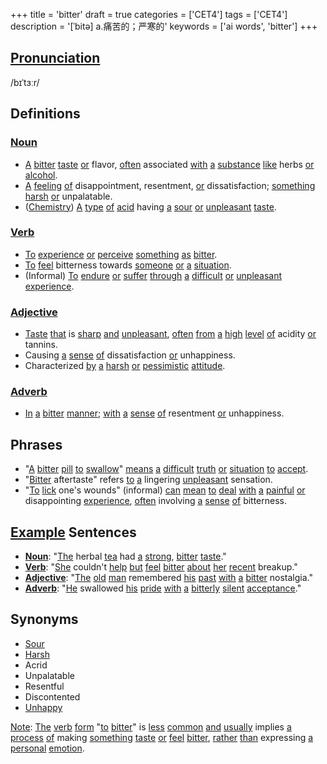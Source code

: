 +++
title = 'bitter'
draft = true
categories = ['CET4']
tags = ['CET4']
description = '[ˈbitə] a.痛苦的；严寒的'
keywords = ['ai words', 'bitter']
+++

## [Pronunciation](/post/pronunciation/)
/bɪˈtɜːr/

## Definitions
### [Noun](/post/noun/)
- [A](/post/a/) [bitter](/post/bitter/) [taste](/post/taste/) [or](/post/or/) flavor, [often](/post/often/) associated [with](/post/with/) [a](/post/a/) [substance](/post/substance/) [like](/post/like/) herbs [or](/post/or/) [alcohol](/post/alcohol/).
- [A](/post/a/) [feeling](/post/feeling/) [of](/post/of/) disappointment, resentment, [or](/post/or/) dissatisfaction; [something](/post/something/) [harsh](/post/harsh/) [or](/post/or/) unpalatable.
- ([Chemistry](/post/chemistry/)) [A](/post/a/) [type](/post/type/) [of](/post/of/) [acid](/post/acid/) having [a](/post/a/) [sour](/post/sour/) [or](/post/or/) [unpleasant](/post/unpleasant/) [taste](/post/taste/).

### [Verb](/post/verb/)
- [To](/post/to/) [experience](/post/experience/) [or](/post/or/) [perceive](/post/perceive/) [something](/post/something/) [as](/post/as/) [bitter](/post/bitter/).
- [To](/post/to/) [feel](/post/feel/) bitterness towards [someone](/post/someone/) [or](/post/or/) [a](/post/a/) [situation](/post/situation/).
- (Informal) [To](/post/to/) [endure](/post/endure/) [or](/post/or/) [suffer](/post/suffer/) [through](/post/through/) [a](/post/a/) [difficult](/post/difficult/) [or](/post/or/) [unpleasant](/post/unpleasant/) [experience](/post/experience/).

### [Adjective](/post/adjective/)
- [Taste](/post/taste/) [that](/post/that/) is [sharp](/post/sharp/) [and](/post/and/) [unpleasant](/post/unpleasant/), [often](/post/often/) [from](/post/from/) [a](/post/a/) [high](/post/high/) [level](/post/level/) [of](/post/of/) acidity [or](/post/or/) tannins.
- Causing [a](/post/a/) [sense](/post/sense/) [of](/post/of/) dissatisfaction [or](/post/or/) unhappiness.
- Characterized [by](/post/by/) [a](/post/a/) [harsh](/post/harsh/) [or](/post/or/) [pessimistic](/post/pessimistic/) [attitude](/post/attitude/).

### [Adverb](/post/adverb/)
- [In](/post/in/) [a](/post/a/) [bitter](/post/bitter/) [manner](/post/manner/); [with](/post/with/) [a](/post/a/) [sense](/post/sense/) [of](/post/of/) resentment [or](/post/or/) unhappiness.

## Phrases
- "[A](/post/a/) [bitter](/post/bitter/) [pill](/post/pill/) [to](/post/to/) [swallow](/post/swallow/)" [means](/post/means/) [a](/post/a/) [difficult](/post/difficult/) [truth](/post/truth/) [or](/post/or/) [situation](/post/situation/) [to](/post/to/) [accept](/post/accept/).
- "[Bitter](/post/bitter/) aftertaste" refers [to](/post/to/) [a](/post/a/) lingering [unpleasant](/post/unpleasant/) sensation.
- "[To](/post/to/) [lick](/post/lick/) one's wounds" (informal) [can](/post/can/) [mean](/post/mean/) [to](/post/to/) [deal](/post/deal/) [with](/post/with/) [a](/post/a/) [painful](/post/painful/) [or](/post/or/) disappointing [experience](/post/experience/), [often](/post/often/) involving [a](/post/a/) [sense](/post/sense/) [of](/post/of/) bitterness.

## [Example](/post/example/) Sentences
- **[Noun](/post/noun/)**: "[The](/post/the/) herbal [tea](/post/tea/) had [a](/post/a/) [strong](/post/strong/), [bitter](/post/bitter/) [taste](/post/taste/)."
- **[Verb](/post/verb/)**: "[She](/post/she/) couldn't [help](/post/help/) [but](/post/but/) [feel](/post/feel/) [bitter](/post/bitter/) [about](/post/about/) [her](/post/her/) [recent](/post/recent/) breakup."
- **[Adjective](/post/adjective/)**: "[The](/post/the/) [old](/post/old/) [man](/post/man/) remembered [his](/post/his/) [past](/post/past/) [with](/post/with/) [a](/post/a/) [bitter](/post/bitter/) nostalgia."
- **[Adverb](/post/adverb/)**: "[He](/post/he/) swallowed [his](/post/his/) [pride](/post/pride/) [with](/post/with/) [a](/post/a/) [bitterly](/post/bitterly/) [silent](/post/silent/) [acceptance](/post/acceptance/)."

## Synonyms
- [Sour](/post/sour/)
- [Harsh](/post/harsh/)
- Acrid
- Unpalatable
- Resentful
- Discontented
- [Unhappy](/post/unhappy/)

[Note](/post/note/): [The](/post/the/) [verb](/post/verb/) [form](/post/form/) "[to](/post/to/) [bitter](/post/bitter/)" is [less](/post/less/) [common](/post/common/) [and](/post/and/) [usually](/post/usually/) implies [a](/post/a/) [process](/post/process/) [of](/post/of/) making [something](/post/something/) [taste](/post/taste/) [or](/post/or/) [feel](/post/feel/) [bitter](/post/bitter/), [rather](/post/rather/) [than](/post/than/) expressing [a](/post/a/) [personal](/post/personal/) [emotion](/post/emotion/).
